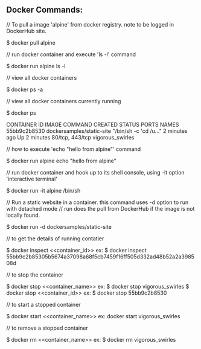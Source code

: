 Docker Commands:
---------------

// To pull a image 'alpine' from docker registry.  note to be logged in DockerHub site.

$ docker pull alpine

// run docker container and execute 'ls -l' command

$ docker run alpine ls -l

// view all docker containers

$ docker ps -a

// view all docker containers currently running

$ docker ps

CONTAINER ID        IMAGE                       COMMAND                  CREATED             STATUS              PORTS               NAMES
55bb9c2b8530        dockersamples/static-site   "/bin/sh -c 'cd /u..."   2 minutes ago       Up 2 minutes        80/tcp, 443/tcp     vigorous_swirles


// how to execute 'echo "hello from alpine"' command

$ docker run alpine echo "hello from alpine"

// run docker container and hook up to its shell console, using -it option 'interactive terminal'

$ docker run -it alpine /bin/sh

// Run a static website in a container. this command uses -d option to run with detached mode
// run does the pull from DockerHub if the image is not locally found.

$ docker run -d dockersamples/static-site

// to get the details of running contatier

$ docker inspect <<container_id>>
ex: $ docker inspect 55bb9c2b85305b5674a37098a68f5cb7459f16ff505d332ad48b52a2a398508d

// to stop the container

$ docker stop <<container_name>>
ex: $ docker stop vigorous_swirles
$ docker stop <<container_id>>
ex: $ docker stop  55bb9c2b8530

// to start a stopped container

$ docker start <<container_name>>
ex: docker start vigorous_swirles

// to remove a stopped container

$ docker rm <<container_name>>
ex: $ docker rm vigorous_swirles
